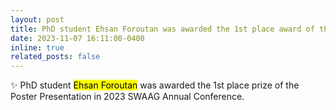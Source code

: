 ```yaml
---
layout: post
title: PhD student Ehsan Foroutan was awarded the 1st place award of the Poster Presentation in 2023 SWAAG Annual Conference.
date: 2023-11-07 16:11:00-0400
inline: true
related_posts: false
---
```


:sparkles: PhD student <mark>Ehsan Foroutan</mark> was awarded the 1st place prize of the Poster Presentation in 2023 SWAAG Annual Conference.
